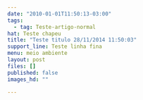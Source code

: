 ```yaml
---
date: "2010-01-01T11:50:13-03:00"
tags:
  - tag: Teste-artigo-normal
hat: Teste chapeu
title: "Teste titulo 28/11/2014 11:50:03"
support_line: Teste linha fina
menu: meio ambiente
layout: post
files: []
published: false
images_hd: ""

---
```

